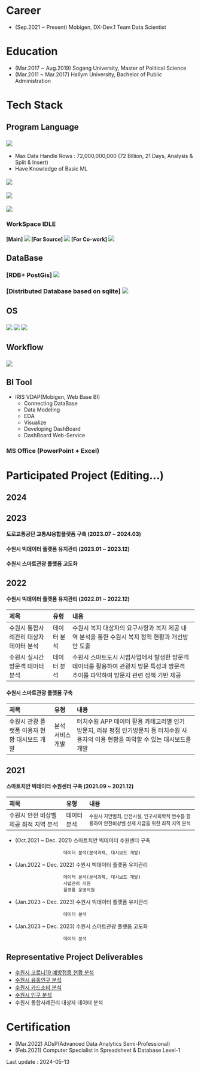 # Career
- (Sep.2021 ~ Present) Mobigen, DX-Dev.1 Team Data Scientist

# Education
- (Mar.2017 ~ Aug.2019) Sogang University, Master of Political Science 
- (Mar.2011 ~ Mar.2017) Hallym University, Bachelor of Public Administration

# Tech Stack
##  Program Language
### <img src="https://img.shields.io/badge/Python-14354C?style=for-the-badge&logo=python&logoColor=white"/>
- Max Data Handle Rows : 72,000,000,000 (72 Billion, 21 Days, Analysis & Split & Insert)
- Have Knowledge of Basic ML
#### <img src="https://img.shields.io/badge/pandas-150458?style=social&logo=pandas&logoColor=150458"/>
#### <img src="https://img.shields.io/badge/GeoPandas-150458?style=social&logo=geopandas&logoColor=139C5A"/>  
#### <img src="https://img.shields.io/badge/scikit learn-150458?style=social&logo=scikit-learn&logoColor=150458"/>  

### WorkSpace IDLE
#### [Main] <img src= "https://img.shields.io/badge/Work%20with-Jupyter-orange?style=for-the-badge&logo=Jupyter"/> [For Source] <img src="https://img.shields.io/badge/Visual_Studio-5C2D91?style=for-the-badge&logo=visual%20studio&logoColor=white"/> [For Co-work] <img src="https://img.shields.io/badge/Colab-F9AB00?style=for-the-badge&logo=googlecolab&color=525252"/> 


## DataBase
### [RDB+ PostGis] <img src="https://img.shields.io/badge/PostgreSQL-316192?style=for-the-badge&logo=postgresql&logoColor=white"/> 
### [Distributed Database based on sqlite] <img src="https://img.shields.io/badge/SQLite-07405E?style=for-the-badge&logo=sqlite&logoColor=white"/> 

## OS
### <img src="https://img.shields.io/badge/Linux-FCC624?style=for-the-badge&logo=linux&logoColor=black"/> <img src="https://img.shields.io/badge/Ubuntu-E95420?style=for-the-badge&logo=ubuntu&logoColor=white"/> <img src="https://img.shields.io/badge/Cent%20OS-262577?style=for-the-badge&logo=CentOS&logoColor=white"/>

## Workflow
### <img src = "https://img.shields.io/badge/Jira-0052CC?style=for-the-badge&logo=Jira&logoColor=white"/>

## BI Tool
- IRIS VDAP(Mobigen, Web Base BI)
  - Connecting DataBase
  - Data Modeling
  - EDA
  - Visualize
  - Developing DashBoard
  - DashBoard Web-Service
### MS Office (PowerPoint + Excel)



# Participated Project (Editing...)
## 2024

## 2023
#### 도로교통공단 교통AI융합플랫폼 구축 (2023.07 ~ 2024.03)

#### 수원시 빅데이터 플랫폼 유지관리 (2023.01 ~ 2023.12)

#### 수원시 스마트관광 플랫폼 고도화

## 2022
#### 수원시 빅데이터 플랫폼 유지관리 (2022.01 ~ 2022.12)
|제목|유형|내용|
|:---|:---|:----|
|수원시 통합사례관리 대상자 데이터 분석|데이터 분석|수원시 복지 대상자의 요구사항과 복지 제공 내역 분석을 통한 수원시 복지 정책 현황과 개선방안 도출|
|수원시 실시간 방문객 데이터 분석 | 데이터 분석| 수원시 스마트도시 시범사업에서 발생한 방문객 데이터를 활용하여 관광지 방문 특성과 방문객 추이를 파악하여 방문지 관련 정책 기반 제공|


#### 수원시 스마트관광 플랫폼 구축
|제목|유형|내용|
|:---|:---|:----|
| 수원시 관광 플랫폼 이용자 현황 대시보드 개발 | 분석 서비스 개발 |터치수원 APP 데이터 활용 카테고리별 인기 방문지, 리뷰 평점 인기방문지 등 터치수원 사용자의 이용 현황을 파악할 수 있는 대시보드를 개발|
## 2021
#### 스마트치안 빅데이터 수원센터 구축 (2021.09 ~ 2021.12)
|제목|유형|내용|
|:---|:---|:----|
|수원시 안전 비상벨 제공 최적 지역 분석|데이터 분석|<span style="font-size:80%"> 수원시 치안범죄, 안전시설, 인구사회학적 변수를 활용하여 안전비상벨 선제 지급을 위한 최적 지역 분석 </span> |



- (Oct.2021 ~ Dec. 2021) 스마트치안 빅데이터 수원센터 구축

                        데이터 분석(분석과제, 대시보드 개발) 
- (Jan.2022 ~ Dec. 2022) 수원시 빅데이터 플랫폼 유지관리

                        데이터 분석(분석과제, 대시보드 개발)
                        사업관리 지원
                        플랫폼 운영지원
                        
- (Jan.2023 ~ Dec. 2023) 수원시 빅데이터 플랫폼 유지관리

                        데이터 분석
    
- (Jan.2023 ~ Dec. 2023) 수원시 스마트관광 플랫폼 고도화

                        데이터 분석

## Representative Project Deliverables

- [수원시 코로나19 예방접종 현황 분석](https://data.suwon.go.kr:20006/studio-new/exported/0b8248b442894ee597a5f38ce21f146b21b86a2f493046ce8f6ad109c9312fbd)
- [수원시 유동인구 분석](https://data.suwon.go.kr:20006/studio-new/exported/c96284c0fdca44a5a1491b1414eab69c92327f5721d4488aba0092fcb009deb8)
- [수원시 카드소비 분석](https://data.suwon.go.kr:20006/studio-new/exported/5485343fcdae4b4ca2be249745d036653c59315563304bbfb84f5832a879fea1)
- [수원시 인구 분석](https://data.suwon.go.kr:20006/studio-new/exported/3cf1d8d8e7154b13bde55b28422a847d9ead8061fd1548c9b954be2d3d153a6d)
- 수원시 통합사례관리 대상자 데이터 분석

# Certification
- (Mar.2022) ADsP(Advanced Data Analytics Semi-Professional)
- (Feb.2021) Computer Specialist in Spreadsheet & Database Level-1

Last update : 2024-05-13
<!---
KnellBalm/KnellBalm is a ✨ special ✨ repository because its `README.md` (this file) appears on your GitHub profile.
You can click the Preview link to take a look at your changes.
--->
